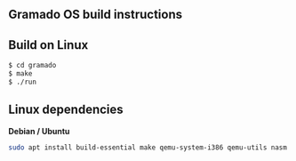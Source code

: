## Gramado OS build instructions

## Build on Linux

```bash
$ cd gramado
$ make
$ ./run
```

## Linux dependencies

**Debian / Ubuntu**
```bash
sudo apt install build-essential make qemu-system-i386 qemu-utils nasm
```

